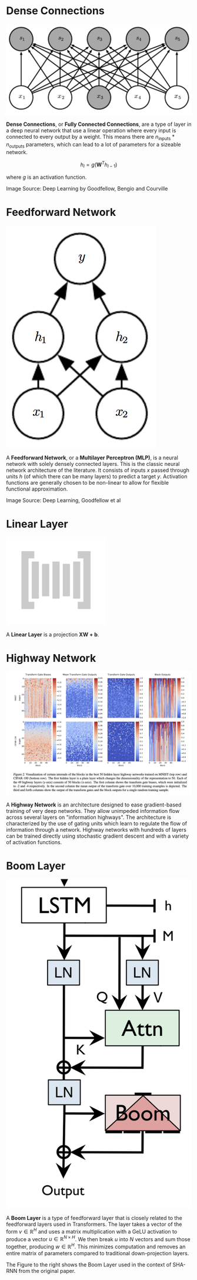 # Dense Connections
![](./img/Screen_Shot_2020-05-27_at_6.31.32_PM_xBfVMWZ.png)

**Dense Connections**, or **Fully Connected Connections**, are a type of layer in a deep neural network that use a linear operation where every input is connected to every output by a weight. This means there are $n_{\text{inputs}}*n_{\text{outputs}}$ parameters, which can lead to a lot of parameters for a sizeable network.

$$h_{l} = g\left(\textbf{W}^{T}h_{l-1}\right)$$

where $g$ is an activation function.

Image Source: Deep Learning by Goodfellow, Bengio and Courville

# Feedforward Network
![](./img/Screen_Shot_2020-05-27_at_11.52.35_PM_WzTYStT.png)

A **Feedforward Network**, or a **Multilayer Perceptron (MLP)**, is a neural network with solely densely connected layers. This is the classic neural network architecture of the literature. It consists of inputs $x$ passed through units $h$ (of which there can be many layers) to predict a target $y$. Activation functions are generally chosen to be non-linear to allow for flexible functional approximation.

Image Source: Deep Learning, Goodfellow et al

# Linear Layer
![](./img/default.gif)

A **Linear Layer** is a projection $\mathbf{XW + b}$.

# Highway Network
![](./img/Screen_Shot_2020-07-01_at_10.27.00_PM_RwtpL9S.png)

A **Highway Network** is an architecture designed to ease gradient-based training of very deep networks. They allow unimpeded information flow across several layers on "information highways". The architecture is characterized by the use of gating units which learn to regulate the flow of information through a network. Highway networks with hundreds of layers can be trained directly using stochastic gradient descent and with a variety of activation functions.

# Boom Layer
![](./img/Screen_Shot_2020-07-02_at_10.08.55_PM_rS18J56.png)

A **Boom Layer** is a type of feedforward layer that is closely related to the feedforward layers used in Transformers. The layer takes a vector of the form $v \in \mathbb{R}^{H}$ and uses a matrix
multiplication with a GeLU activation to produce a vector $u \in \mathbb{R}^{N\times{H}}$. We then break $u$ into $N$ vectors and sum those together, producing $w \in \mathbb{R}^{H}$. This minimizes computation and removes an entire matrix of parameters compared to traditional down-projection layers.

The Figure to the right shows the Boom Layer used in the context of SHA-RNN from the original paper.

